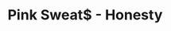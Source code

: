 ---
layout: page
title: Pink Sweat$ - Honesty
description: Where is the moment we needed the most?
link: https://www.youtube.com/embed/jt-x_x1sJRk?si=8FNk6CKWTbyjPa-F
importance: 16
category: [Singing]
---